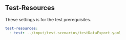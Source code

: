
## Test-Resources

These settings is for the test prerequisites.

``` yaml
test-resources:
  - test: ../input/test-scenarios/testDataExport.yaml
```